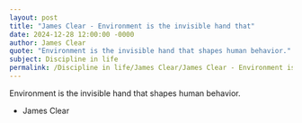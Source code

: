 ```yaml
---
layout: post
title: "James Clear - Environment is the invisible hand that"
date: 2024-12-28 12:00:00 -0000
author: James Clear
quote: "Environment is the invisible hand that shapes human behavior."
subject: Discipline in life
permalink: /Discipline in life/James Clear/James Clear - Environment is the invisible hand that
---
```


Environment is the invisible hand that shapes human behavior.

- James Clear
